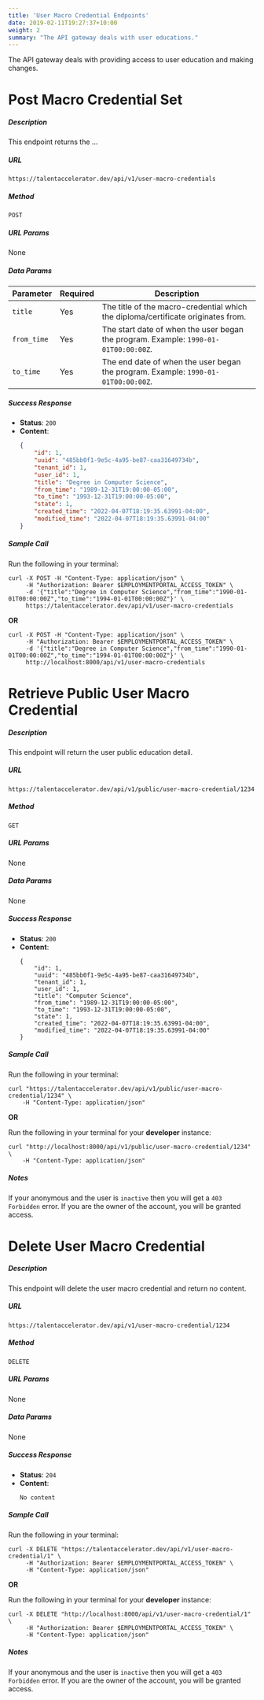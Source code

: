 ```yaml
---
title: 'User Macro Credential Endpoints'
date: 2019-02-11T19:27:37+10:00
weight: 2
summary: "The API gateway deals with user educations."
---
```


The API gateway deals with providing access to user education and making changes.

# **Post Macro Credential Set**
##### Description

This endpoint returns the ...

##### URL

`https://talentaccelerator.dev/api/v1/user-macro-credentials`

##### Method

`POST`

##### URL Params

None

##### Data Params

Parameter | Required | Description
--------- | ------- | -----------
`title` | Yes | The title of the macro-credential which the diploma/certificate originates from.
`from_time` | Yes | The start date of when the user began the program. Example: `1990-01-01T00:00:00Z`.
`to_time` | Yes | The end date of when the user began the program. Example: `1990-01-01T00:00:00Z`.

##### Success Response

  * **Status**: `200`
  * **Content**:
    ```json
    {
        "id": 1,
        "uuid": "485bb0f1-9e5c-4a95-be87-caa31649734b",
        "tenant_id": 1,
        "user_id": 1,
        "title": "Degree in Computer Science",
        "from_time": "1989-12-31T19:00:00-05:00",
        "to_time": "1993-12-31T19:00:00-05:00",
        "state": 1,
        "created_time": "2022-04-07T18:19:35.63991-04:00",
        "modified_time": "2022-04-07T18:19:35.63991-04:00"
    }
    ```

##### Sample Call

Run the following in your terminal:

```shell
curl -X POST -H "Content-Type: application/json" \
     -H "Authorization: Bearer $EMPLOYMENTPORTAL_ACCESS_TOKEN" \
     -d '{"title":"Degree in Computer Science","from_time":"1990-01-01T00:00:00Z","to_time":"1994-01-01T00:00:00Z"}' \
     https://talentaccelerator.dev/api/v1/user-macro-credentials
```

**OR**

```shell
curl -X POST -H "Content-Type: application/json" \
     -H "Authorization: Bearer $EMPLOYMENTPORTAL_ACCESS_TOKEN" \
     -d '{"title":"Degree in Computer Science","from_time":"1990-01-01T00:00:00Z","to_time":"1994-01-01T00:00:00Z"}' \
     http://localhost:8000/api/v1/user-macro-credentials
```

# **Retrieve Public User Macro Credential**

##### Description

This endpoint will return the user public education detail.

##### URL

`https://talentaccelerator.dev/api/v1/public/user-macro-credential/1234`

##### Method

`GET`

##### URL Params

None

##### Data Params

None

##### Success Response

  * **Status**: `200`
  * **Content**:
    ```text
    {
        "id": 1,
        "uuid": "485bb0f1-9e5c-4a95-be87-caa31649734b",
        "tenant_id": 1,
        "user_id": 1,
        "title": "Computer Science",
        "from_time": "1989-12-31T19:00:00-05:00",
        "to_time": "1993-12-31T19:00:00-05:00",
        "state": 1,
        "created_time": "2022-04-07T18:19:35.63991-04:00",
        "modified_time": "2022-04-07T18:19:35.63991-04:00"
    }
    ```

##### Sample Call

Run the following in your terminal:
```shell
curl "https://talentaccelerator.dev/api/v1/public/user-macro-credential/1234" \
    -H "Content-Type: application/json"
```

**OR**

Run the following in your terminal for your **developer** instance:
```shell
curl "http://localhost:8000/api/v1/public/user-macro-credential/1234" \
    -H "Content-Type: application/json"
```

##### Notes
If your anonymous and the user is `inactive` then you will get a `403 Forbidden` error. If you are the owner of the account, you will be granted access.


# **Delete User Macro Credential**

##### Description

This endpoint will delete the user macro credential and return no content.

##### URL

`https://talentaccelerator.dev/api/v1/user-macro-credential/1234`

##### Method

`DELETE`

##### URL Params

None

##### Data Params

None

##### Success Response

  * **Status**: `204`
  * **Content**:
    ```text
    No content
    ```

##### Sample Call

Run the following in your terminal:
```shell
curl -X DELETE "https://talentaccelerator.dev/api/v1/user-macro-credential/1" \
     -H "Authorization: Bearer $EMPLOYMENTPORTAL_ACCESS_TOKEN" \
     -H "Content-Type: application/json"
```

**OR**

Run the following in your terminal for your **developer** instance:
```shell
curl -X DELETE "http://localhost:8000/api/v1/user-macro-credential/1" \
     -H "Authorization: Bearer $EMPLOYMENTPORTAL_ACCESS_TOKEN" \
     -H "Content-Type: application/json"
```

##### Notes
If your anonymous and the user is `inactive` then you will get a `403 Forbidden` error. If you are the owner of the account, you will be granted access.
